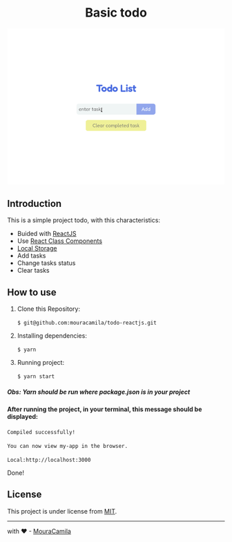 <h1 align="center">
Basic todo
</h1>

![todo-git](https://github.com/mouracamila/todo-reactjs/blob/main/todo.gif)

## Introduction

This is a simple project todo, with this characteristics:

- Buided with [ReactJS](https://reactjs.org/)
- Use [React Class Components](https://reactjs.org/docs/components-and-props.html)
- [Local Storage](https://developer.mozilla.org/en-US/docs/Web/API/Window/localStorage)
- Add tasks
- Change tasks status
- Clear tasks 

## How to use

1. Clone this Repository:

   `$ git@github.com:mouracamila/todo-reactjs.git`

2. Installing dependencies:

   `$ yarn`

3. Running project:

   `$ yarn start`

##### Obs: **Yarn** should be run where **package.json** is in your project

#### After running the project, in your terminal, this message should be displayed:

    Compiled successfully!

    You can now view my-app in the browser.

    Local:http://localhost:3000

Done! 

## License

This project is under license from [MIT](https://en.wikipedia.org/wiki/MIT_License).

---

with ❤ - [MouraCamila](https://github.com/mouracamila)